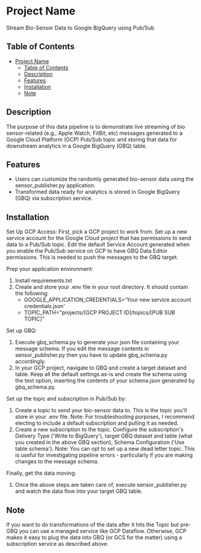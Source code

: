 # Project Name

Stream Bio-Sensor Data to Google BigQuery using Pub/Sub

## Table of Contents

- [Project Name](#project-name)
  - [Table of Contents](#table-of-contents)
  - [Description](#description)
  - [Features](#features)
  - [Installation](#installation)
  - [Note](#note)

## Description

The purpose of this data pipeline is to demonstrate live streaming of bio sensor-related (e.g., Apple Watch, FitBit, etc) messages generated to a Google Cloud Platform (GCP) Pub/Sub topic and storing that data for downstream analytics in a Google BigQuery (GBQ) table.

## Features

  - Users can customize the randomly generated bio-sensor data using the sensor_publisher.py application. 
  - Transformed data ready for analytics is stored in Google BigQuery (GBQ) via subscription service.

## Installation

Set Up GCP Access:
First, pick a GCP project to work from. Set up a new service account for the Google Cloud project that has permissions to send data to a Pub/Sub topic. Edit the default Service Account generated when you enable the Pub/Sub service on GCP to have GBQ Data Editor permissions. This is needed to push the messages to the GBQ target.

Prep your application environment:
  1. Install requirements.txt
  2. Create and store your .env file in your root directory. It should contain the following:
        - GOOGLE_APPLICATION_CREDENTIALS='Your new service account credentials.json'
        - TOPIC_PATH="projects/[GCP PROJECT ID]/topics/[PUB SUB TOPIC]"

Set up GBQ:
  1. Execute gbq_schema.py to generate your json file containing your message schema. If you edit the message contents in sensor_publisher.py then you have to update gbq_schema.py accordingly. 
  2. In your GCP project, navigate to GBQ and create a target dataset and table. Keep all the default settings as-is and create the schema using the text option, inserting the contents of your schema.json generated by gbq_schema.py.

Set up the topic and subscription in Pub/Sub by:
  1. Create a topic to send your bio-sensor data to. This is the topic you'll store in your .env file. Note: For troubleshooting purposes, I recommend electing to include a default subscription and pulling it as needed.
  2. Create a new subscription to the topic. Configure the subscription's Delivery Type ('Write to BigQuery'), target GBQ dataset and table (what you created in the above GBQ section), Schema Configuration ('Use table schema'). Note: You can opt to set up a new dead letter topic. This is useful for investigating pipeline errors - particularly if you are making changes to the message schema.

Finally, get the data moving: 
  1. Once the above steps are taken care of, execute sensor_publisher.py and watch the data flow into your target GBQ table. 

## Note
If you want to do transformations of the data after it hits the Topic but pre-GBQ you can use a managed service like GCP Dataflow. Otherwise, GCP makes it easy to plug the data into GBQ (or GCS for the matter) using a subscription service as described above.
